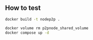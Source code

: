## How to test
```sh
docker build -t nodep2p .

docker volume rm p2pnode_shared_volume
docker compose up -d
```
